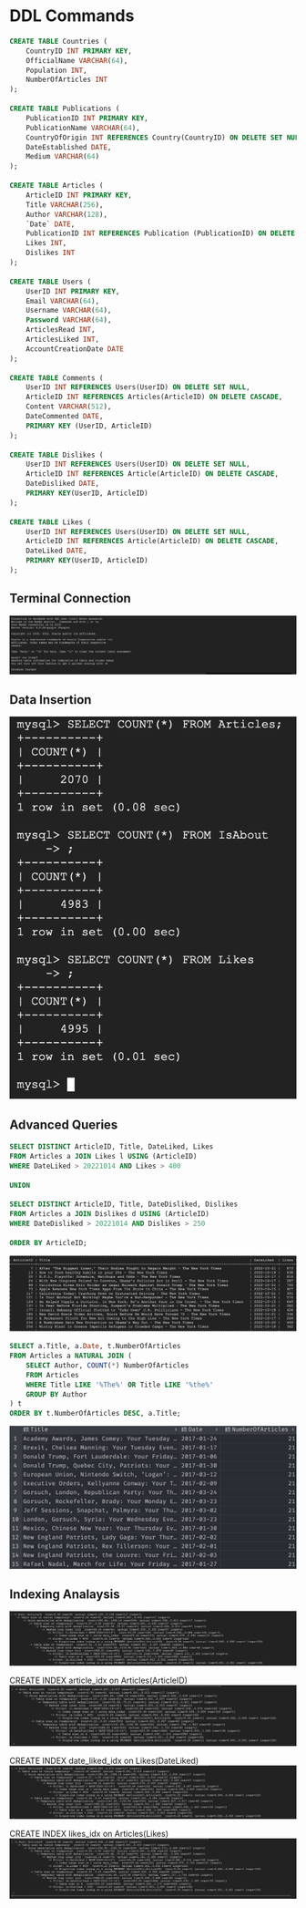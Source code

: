 # DDL Commands

~~~~sql
CREATE TABLE Countries (
    CountryID INT PRIMARY KEY,
    OfficialName VARCHAR(64),
    Population INT,
    NumberOfArticles INT
);

CREATE TABLE Publications (
    PublicationID INT PRIMARY KEY,
    PublicationName VARCHAR(64),
    CountryOfOrigin INT REFERENCES Country(CountryID) ON DELETE SET NULL,
    DateEstablished DATE,
    Medium VARCHAR(64)
);

CREATE TABLE Articles (
    ArticleID INT PRIMARY KEY,
    Title VARCHAR(256),
    Author VARCHAR(128),
    `Date` DATE,
    PublicationID INT REFERENCES Publication (PublicationID) ON DELETE CASCADE,
    Likes INT,
    Dislikes INT
);

CREATE TABLE Users (
    UserID INT PRIMARY KEY,
    Email VARCHAR(64),
    Username VARCHAR(64),
    Password VARCHAR(64),
    ArticlesRead INT,
    ArticlesLiked INT,
    AccountCreationDate DATE
);

CREATE TABLE Comments (
    UserID INT REFERENCES Users(UserID) ON DELETE SET NULL,
    ArticleID INT REFERENCES Articles(ArticleID) ON DELETE CASCADE,
    Content VARCHAR(512),
    DateCommented DATE,
    PRIMARY KEY (UserID, ArticleID)
);

CREATE TABLE Dislikes (
    UserID INT REFERENCES Users(UserID) ON DELETE SET NULL,
    ArticleID INT REFERENCES Article(ArticleID) ON DELETE CASCADE,
    DateDisliked DATE,
    PRIMARY KEY(UserID, ArticleID)
);

CREATE TABLE Likes (
    UserID INT REFERENCES Users(UserID) ON DELETE SET NULL,
    ArticleID INT REFERENCES Article(ArticleID) ON DELETE CASCADE,
    DateLiked DATE,
    PRIMARY KEY(UserID, ArticleID)
);
~~~~

## Terminal Connection
![alt text](https://github.com/cs411-alawini/fa22-cs411-Q-team006-Cowbuddy/blob/main/doc/TerminalInfo.png)

## Data Insertion
![alt text](https://github.com/cs411-alawini/fa22-cs411-Q-team006-Cowbuddy/blob/main/doc/Counts.png)

## Advanced Queries
~~~~sql
SELECT DISTINCT ArticleID, Title, DateLiked, Likes
FROM Articles a JOIN Likes l USING (ArticleID)
WHERE DateLiked > 20221014 AND Likes > 400

UNION

SELECT DISTINCT ArticleID, Title, DateDisliked, Dislikes
FROM Articles a JOIN Dislikes d USING (ArticleID)
WHERE DateDisliked > 20221014 AND Dislikes > 250

ORDER BY ArticleID;
~~~~

![alt text](https://github.com/cs411-alawini/fa22-cs411-Q-team006-Cowbuddy/blob/main/doc/SubqueryOne.png)


~~~~sql
SELECT a.Title, a.Date, t.NumberOfArticles
FROM Articles a NATURAL JOIN (
    SELECT Author, COUNT(*) NumberOfArticles
    FROM Articles
    WHERE Title LIKE '%The%' OR Title LIKE '%the%'
    GROUP BY Author
) t
ORDER BY t.NumberOfArticles DESC, a.Title;
~~~~

![alt text](https://github.com/cs411-alawini/fa22-cs411-Q-team006-Cowbuddy/blob/main/doc/SubqueryTwo.png)

## Indexing Analaysis
![alt text](https://github.com/cs411-alawini/fa22-cs411-Q-team006-Cowbuddy/blob/main/doc/A1.png)

CREATE INDEX article_idx on Articles(ArticleID)
![alt text](https://github.com/cs411-alawini/fa22-cs411-Q-team006-Cowbuddy/blob/main/doc/A2.png)

CREATE INDEX date_liked_idx on Likes(DateLiked)
![alt text](https://github.com/cs411-alawini/fa22-cs411-Q-team006-Cowbuddy/blob/main/doc/A3.png)

CREATE INDEX likes_idx on Articles(Likes)
![alt text](https://github.com/cs411-alawini/fa22-cs411-Q-team006-Cowbuddy/blob/main/doc/A4.png)

